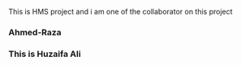 This is HMS project and i am one of the collaborator on this project
<br>
### Ahmed-Raza
### This is Huzaifa Ali 

